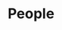 ---
description: "I always love taking photos of people, having the opportunity to provide someone with personal, lasting memories, unique only to them."
title: "People"
keywords: [People]
weight: -1
menus: "main"
# list pages require at least one image to be displayed.
resources:
  - src: 7-P7106386.jpg
    params:
      cover: true
featured: true
private: true
---
